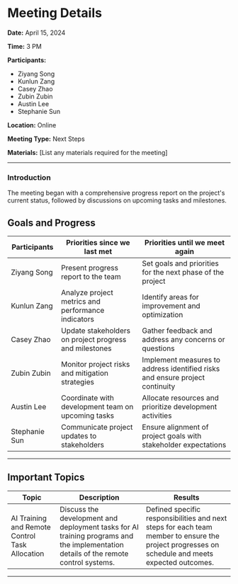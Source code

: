 # Meeting Details

**Date:** April 15, 2024

**Time:** 3 PM

**Participants:**
- Ziyang Song
- Kunlun Zang
- Casey Zhao
- Zubin Zubin
- Austin Lee
- Stephanie Sun

**Location:** Online

**Meeting Type:** Next Steps

**Materials:** [List any materials required for the meeting]

---

### Introduction
The meeting began with a comprehensive progress report on the project's current status, followed by discussions on upcoming tasks and milestones.

## Goals and Progress

**Participants** | **Priorities since we last met** | **Priorities until we meet again**
--- | --- | ---
Ziyang Song | Present progress report to the team | Set goals and priorities for the next phase of the project
Kunlun Zang | Analyze project metrics and performance indicators | Identify areas for improvement and optimization
Casey Zhao | Update stakeholders on project progress and milestones | Gather feedback and address any concerns or questions
Zubin Zubin | Monitor project risks and mitigation strategies | Implement measures to address identified risks and ensure project continuity
Austin Lee | Coordinate with development team on upcoming tasks | Allocate resources and prioritize development activities
Stephanie Sun | Communicate project updates to stakeholders | Ensure alignment of project goals with stakeholder expectations

---

## Important Topics

| Topic | Description | Results |
|-------|-------------|---------|
| AI Training and Remote Control Task Allocation | Discuss the development and deployment tasks for AI training programs and the implementation details of the remote control systems. | Defined specific responsibilities and next steps for each team member to ensure the project progresses on schedule and meets expected outcomes.

---
